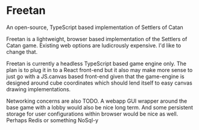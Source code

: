 # Freetan
An open-source, TypeScript based implementation of Settlers of Catan

Freetan is a lightweight, browser based implementation of the Settlers of Catan game. Existing web options are ludicrously expensive. I'd like to change that.

Freetan is currently a headless TypeScript based game engine only. The plan is to plug it in to a React front-end but it also may make more sense to just go with a JS.canvas based front-end given that the game-engine is designed around cube coordinates which should lend itself to easy canvas drawing implementations. 

Networking concerns are also TODO. A webapp GUI wrapper around the base game with a lobby would also be nice long term. And some persistent storage for user configurations within browser would be nice as well. Perhaps Redis or something NoSql-y
